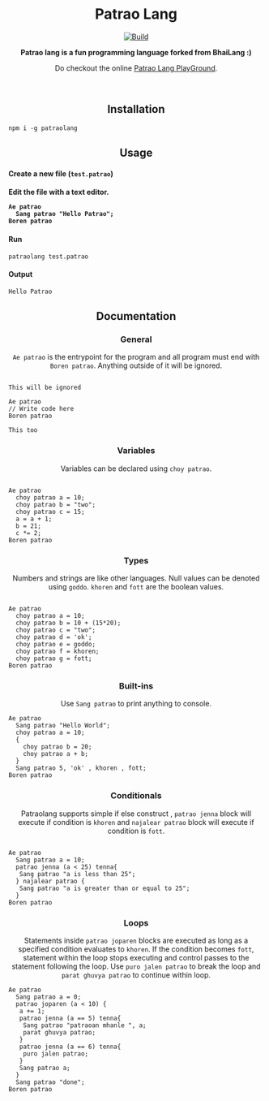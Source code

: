 <h1 align="center">Patrao Lang</h1>
<p align="center">
<a href="https://www.npmjs.com/package/gurulang"><img alt="Build" src="https://img.shields.io/badge/npm-gurulang-orange"/></a>

</p>
<p align="center">
  <b>Patrao lang is a fun programming language forked from BhaiLang :)</b>
</p>
<p align="center">
Do checkout the online <a href="https://bnhede.github.io/patraolang/">Patrao Lang PlayGround</a>.
</p>
<br>

<h2 align="center">Installation</h2>

```
npm i -g patraolang
```

<h2 align="center">Usage</h2>

<h4 align="left">Create a new file (<code>test.patrao</code>)</h4>


<h4 align="left">Edit the file with a text editor.

```
Ae patrao
  Sang patrao "Hello Patrao";
Boren patrao

```

<h4 align="left">Run</h4>

```
patraolang test.patrao
```

<h4 align="left">Output</h4>

```
Hello Patrao
```

<h2 align="center">Documentation</h2>

<h3 align="center">General</h3>
<p align="center"><code>Ae patrao</code> is the entrypoint for the program and all program must end with <code>Boren patrao</code>. Anything outside of it will be ignored.</p>

```

This will be ignored

Ae patrao
// Write code here
Boren patrao

This too
```

<h3 align="center">Variables</h3>
<p align="center">Variables can be declared using <code>choy patrao</code>.</p>

```

Ae patrao
  choy patrao a = 10;
  choy patrao b = "two";
  choy patrao c = 15;
  a = a + 1;
  b = 21;
  c *= 2;
Boren patrao
```

<h3 align="center">Types</h3>
<p align="center">Numbers and strings are like other languages. Null values can be denoted using <code>goddo</code>. <code>khoren</code> and <code>fott</code> are the boolean values.</p>

```

Ae patrao
  choy patrao a = 10;
  choy patrao b = 10 + (15*20);
  choy patrao c = "two";
  choy patrao d = 'ok';
  choy patrao e = goddo;
  choy patrao f = khoren;
  choy patrao g = fott;
Boren patrao
```

<h3 align="center">Built-ins</h3>
<p align="center">Use <code>Sang patrao</code> to print anything to console.</p>

```
Ae patrao
  Sang patrao "Hello World";
  choy patrao a = 10;
  {
    choy patrao b = 20;
    choy patrao a + b;
  }
  Sang patrao 5, 'ok' , khoren , fott;
Boren patrao
```

<h3 align="center">Conditionals</h3>
<p align="center">Patraolang supports simple if else construct , <code>patrao jenna</code> block will execute if condition is <code>khoren</code> and <code>najalear patrao</code> block will execute if condition is <code>fott</code>.</p>

```

Ae patrao
  Sang patrao a = 10;
  patrao jenna (a < 25) tenna{
   Sang patrao "a is less than 25";
  } najalear patrao {
   Sang patrao "a is greater than or equal to 25";
  }
Boren patrao
```

<h3 align="center">Loops</h3>
<p align="center">Statements inside <code>patrao joparen</code> blocks are executed as long as a specified condition evaluates to <code>khoren</code>. If the condition becomes <code>fott</code>, statement within the loop stops executing and control passes to the statement following the loop. Use <code>puro jalen patrao</code> to break the loop and <code className="language-cpp">parat ghuvya patrao</code> to continue within loop.</p>


```
Ae patrao
  Sang patrao a = 0;
  patrao joparen (a < 10) {
   a += 1;
   patrao jenna (a == 5) tenna{
    Sang patrao "patraoan mhanle ", a;
    parat ghuvya patrao;
   }
   patrao jenna (a == 6) tenna{
    puro jalen patrao;
   }
   Sang patrao a;
  }
  Sang patrao "done";
Boren patrao
```












